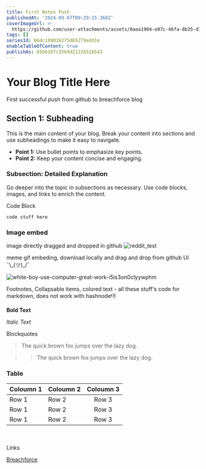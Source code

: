 ```yaml
---
title: First Notes Push
publishedAt: '2024-09-07T09:29:15.368Z'
coverImageUrl: >-
  https://github.com/user-attachments/assets/0aea1904-e07c-46fa-8b35-d1b7538b21ae
tags: []
seriesId: 66dc189038275d65279edd1e
enableTableOfContent: true
publishAs: 65b618fc35b9d2122652b543
---
```


# Your Blog Title Here

First successful push from github to breachforce blog


## Section 1: Subheading

This is the main content of your blog. Break your content into sections and use subheadings to make it easy to navigate.

- **Point 1:** Use bullet points to emphasize key points.
- **Point 2:** Keep your content concise and engaging.


### Subsection: Detailed Explanation

Go deeper into the topic in subsections as necessary. Use code blocks, images, and links to enrich the content.

Code Block
```
code stuff here
```

### Image embed

image directly dragged and dropped in github
![reddit_test](https://github.com/user-attachments/assets/40c3d0bb-0871-454c-a4cb-55c9c7fa2119)




meme gif embeding, download locally and drag and drop from github UI  ¯\\\_(ツ)_/¯ 

![white-boy-use-computer-great-work-i5is3on0clyywphm](https://github.com/user-attachments/assets/8fc6853d-d521-465d-895b-43fd0fe9d4be)



Footnotes, Collapsable items, colored text - all these stuff's code for markdown, does not work with hashnode👎


**Bold Text**

_Italic Text_

Blockquotes
> The quick brown fox jumps over the lazy dog.

>> The quick brown fox jumps over the lazy dog.


### Table

Coloumn 1  | Coloumn 2  | Coloumn 3    
----- | :---- | :----: 
Row 1 | Row 2 | Row 3   
Row 1 | Row 2 | Row 3
Row 1 | Row 2 | Row 3  

<br>
</br>
Links

[Breachforce](https://breachforce.net/)
